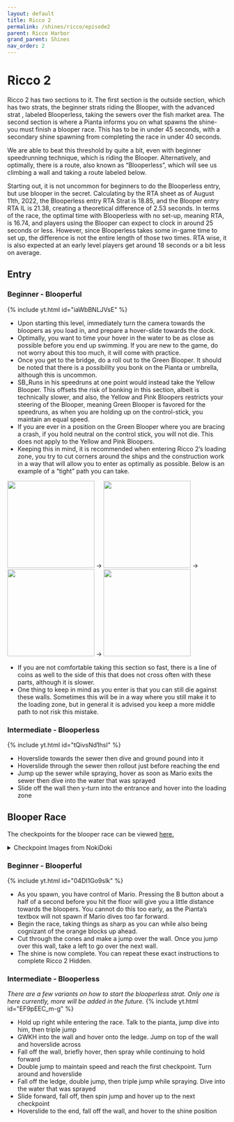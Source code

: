 ```yaml
---
layout: default
title: Ricco 2
permalink: /shines/ricco/episode2
parent: Ricco Harbor
grand_parent: Shines
nav_order: 2
---
```


# Ricco 2
Ricco 2 has two sections to it. The first section is the outside section, which has two strats, the beginner strats riding the Blooper, with the advanced strat , labeled Blooperless, taking the sewers over the fish market area. The second section is where a Pianta informs you on what spawns the shine- you must finish a blooper race. This has to be in under 45 seconds, with a secondary shine spawning from completing the race in under 40 seconds. 

We are able to beat this threshold by quite a bit, even with beginner speedrunning technique, which is riding the Blooper. Alternatively, and optimally, there is a route, also known as “Blooperless”, which will see us climbing a wall and taking a route labeled below.

Starting out, it is not uncommon for beginners to do the Blooperless entry, but use blooper in the secret. Calculating by the RTA sheet as of August 11th, 2022, the Blooperless entry RTA Strat is 18.85, and the Blooper entry RTA IL is 21.38, creating a theoretical difference of 2.53 seconds. In terms of the race, the optimal time with Blooperless with no set-up, meaning RTA, is 16.74, and players using the Blooper can expect to clock in around 25 seconds or less. However, since Blooperless takes some in-game time to set up, the difference is not the entire length of those two times. RTA wise, it is also expected at an early level players get around 18 seconds or a bit less on average.

## Entry
### Beginner - Blooperful
{% include yt.html id="iaWbBNLJVsE" %}

- Upon starting this level, immediately turn the camera towards the bloopers as you load in, and prepare a hover-slide towards the dock.
- Optimally, you want to time your hover in the water to be as close as possible before you end up swimming. If you are new to the game, do not worry about this too much, it will come with practice.
- Once you get to the bridge, do a roll out to the Green Blooper. It should be noted that there is a possibility you bonk on the Pianta or umbrella, although this is uncommon.
- SB_Runs in his speedruns at one point would instead take the Yellow Blooper. This offsets the risk of bonking in this section, albeit is technically slower, and also, the Yellow and Pink Bloopers restricts your steering of the Blooper, meaning Green Blooper is favored for the speedruns, as when you are holding up on the control-stick, you maintain an equal speed.
- If you are ever in a position on the Green Blooper where you are bracing a crash, if you hold neutral on the control stick, you will not die. This does not apply to the Yellow and Pink Bloopers.
- Keeping this in mind, it is recommended when entering Ricco 2’s loading zone, you try to cut corners around the ships and the construction work in a way that will allow you to enter as optimally as possible. Below is an example of a “tight” path you can take.

<img src="https://cdn.discordapp.com/attachments/941086197885833266/1086376729188253717/image.png" width="200"> -> <img src="https://cdn.discordapp.com/attachments/941086197885833266/1086376765074702346/image.png" width="200"> -> <img src="https://cdn.discordapp.com/attachments/941086197885833266/1086376802592759828/image.png" width="200"> -> <img src="https://cdn.discordapp.com/attachments/941086197885833266/1086376839506825369/image.png" width="200">
- If you are not comfortable taking this section so fast, there is a line of coins as well to the side of this that does not cross often with these parts, although it is slower.
- One thing to keep in mind as you enter is that you can still die against these walls. Sometimes this will be in a way where you still make it to the loading zone, but in general it is advised you keep a more middle path to not risk this mistake.

### Intermediate - Blooperless
{% include yt.html id="tQivsNd1hsI" %}

- Hoverslide towards the sewer then dive and ground pound into it
- Hoverslide through the sewer then rollout just before reaching the end
- Jump up the sewer while spraying, hover as soon as Mario exits the sewer then dive into the water that was sprayed
- Slide off the wall then y-turn into the entrance and hover into the loading zone

## Blooper Race
The checkpoints for the blooper race can be viewed [here.](https://twitter.com/Qbe_Root/status/1456776358571483139)
<details markdown="block">
  <summary markdown="span">
    Checkpoint Images from NokiDoki
  </summary>
  {: .text-gamma}
<img src="https://cdn.discordapp.com/attachments/941086197885833266/1086389835465498724/FDeCWXiX0AMUe1n.png" width="200"> <img src="https://cdn.discordapp.com/attachments/941086197885833266/1086389836136579082/FDeCWXhWEAkY05h.png" width="200">
<img src="https://cdn.discordapp.com/attachments/941086197885833266/1086389836639899729/FDeCWXiWEAIzdYs.png" width="200"> <img src="https://cdn.discordapp.com/attachments/941086197885833266/1086389837214523523/FDeCWXjWUAMiryY.png" width="200">
</details>

### Beginner - Blooperful
{% include yt.html id="04DI1Go9slk" %}

- As you spawn, you have control of Mario. Pressing the B button about a half of a second before you hit the floor will give you a little distance towards the bloopers. You cannot do this too early, as the Pianta’s textbox will not spawn if Mario dives too far forward.
- Begin the race, taking things as sharp as you can while also being cognizant of the orange blocks up ahead.
- Cut through the cones and make a jump over the wall. Once you jump over this wall, take a left to go over the next wall.
- The shine is now complete. You can repeat these exact instructions to complete Ricco 2 Hidden.

### Intermediate - Blooperless
*There are a few variants on how to start the blooperless strat. Only one is here currently, more will be added in the future.*
{% include yt.html id="EF9pEEC_m-g" %}

- Hold up right while entering the race. Talk to the pianta, jump dive into him, then triple jump
- GWKH into the wall and hover onto the ledge. Jump on top of the wall and hoverslide across
- Fall off the wall, briefly hover, then spray while continuing to hold forward
- Double jump to maintain speed and reach the first checkpoint. Turn around and hoverslide
- Fall off the ledge, double jump, then triple jump while spraying. Dive into the water that was sprayed
- Slide forward, fall off, then spin jump and hover up to the next checkpoint
- Hoverslide to the end, fall off the wall, and hover to the shine position
